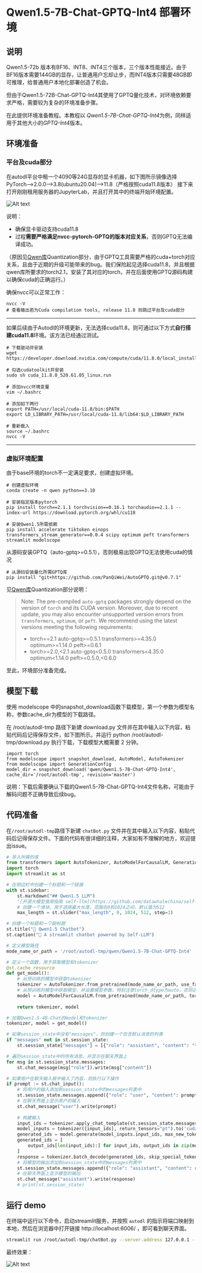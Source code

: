 # Qwen1.5-7B-Chat-GPTQ-Int4 部署环境

## 说明

Qwen1.5-72b 版本有BF16、INT8、INT4三个版本，三个版本性能接近。由于BF16版本需要144GB的显存，让普通用户忘却止步，而INT4版本只需要48GB即可推理，给普通用户本地化部署创造了机会。

但由于Qwen1.5-72B-Chat-GPTQ-Int4其使用了GPTQ量化技术，对环境依赖要求严格，需要较为复杂的环境准备步骤。

在此提供环境准备教程。本教程以 *Qwen1.5-7B-Chat-GPTQ-Int4*为例，同样适用于其他大小的*GPTQ-Int4*版本。

## 环境准备

### 平台及cuda部分

在autodl平台中租一个4090等24G显存的显卡机器，如下图所示镜像选择PyTorch-->2.0.0-->3.8(ubuntu20.04)-->11.8（严格按照cuda11.8版本）
接下来打开刚刚租用服务器的JupyterLab，并且打开其中的终端开始环境配置。


![Alt text](images/Qwen1.5-7b-gptq-int4-1.png)

说明：
- 确保显卡驱动支持cuda11.8
- 过程**需要严格满足nvcc-pytorch-GPTQ的版本对应关系**，否则GPTQ无法编译成功。

（原因见[Qwen库](https://github.com/QwenLM/Qwen?tab=readme-ov-file)Quantization部分，由于GPTQ工具需要严格的cuda+torch对应关系，且由于近期的升级可能带来的bug。我们保险起见选择cuda11.8，并且根据qwen库所要求的torch2.1，安装了其对应的torch，并在后面使用GPTQ源码构建以确保cuda的正确运行。）

确保nvcc可以正常工作：
```shell
nvcc -V
# 查看输出若为Cuda compilation tools, release 11.8 则跳过平台及cuda部分
```
---
如果后续由于Autodl的环境更新，无法选择cuda11.8，则可通过以下方式**自行搭建cuda11.8**环境。该方法已经通过测试。
```shell
# 下载驱动并安装
wget https://developer.download.nvidia.com/compute/cuda/11.8.0/local_installers/cuda_11.8.0_520.61.05_linux.run

# 勾选cudatoolkit并安装
sudo sh cuda_11.8.0_520.61.05_linux.run

# 添加nvcc环境变量
vim ~/.bashrc 

# 添加如下两行
export PATH=/usr/local/cuda-11.8/bin:$PATH
export LD_LIBRARY_PATH=/usr/local/cuda-11.8/lib64:$LD_LIBRARY_PATH

# 重新载入
source ~/.bashrc 
nvcc -V 
```
--- 

### 虚拟环境配置
由于base环境的torch不一定满足要求，创建虚拟环境。
```shell
# 创建虚拟环境
conda create -n qwen python==3.10

# 安装指定版本pytorch
pip install torch==2.1.1 torchvision==0.16.1 torchaudio==2.1.1 --index-url https://download.pytorch.org/whl/cu118

# 安装Qwen1.5所需依赖
pip install accelerate tiktoken einops transformers_stream_generator==0.0.4 scipy optimum peft transformers streamlit modelscope
```

从源码安装GPTQ（auto-gptq>=0.5.1），否则极易出现GPTQ无法使用cuda的情况
```shell
# 从源码安装量化所需GPTQ库
pip install "git+https://github.com/PanQiWei/AutoGPTQ.git@v0.7.1"

```
见[Qwen库](https://github.com/QwenLM/Qwen?tab=readme-ov-file)Quantization部分说明：

> Note: The pre-compiled `auto-gptq` packages strongly depend on the version of `torch` and its CUDA version. Moreover, due to recent update, 
> you may also encounter unsupported version errors from `transformers`, `optimum`, or `peft`.
> We recommend using the latest versions meeting the following requirements:
> - torch==2.1 auto-gptq>=0.5.1 transformers>=4.35.0 optimum>=1.14.0 peft>=0.6.1
> - torch>=2.0,<2.1 auto-gptq<0.5.0 transformers<4.35.0 optimum<1.14.0 peft>=0.5.0,<0.6.0

至此，环境部分准备完成。

## 模型下载
使用 modelscope 中的snapshot_download函数下载模型，第一个参数为模型名称，参数cache_dir为模型的下载路径。

在 /root/autodl-tmp 路径下新建 download.py 文件并在其中输入以下内容，粘贴代码后记得保存文件，如下图所示。并运行 python /root/autodl-tmp/download.py 执行下载，下载模型大概需要 2 分钟。

```
import torch
from modelscope import snapshot_download, AutoModel, AutoTokenizer
from modelscope import GenerationConfig
model_dir = snapshot_download('qwen/Qwen1.5-7B-Chat-GPTQ-Int4', cache_dir='/root/autodl-tmp', revision='master')
```
说明：下载后需要确认下载的Qwen1.5-7B-Chat-GPTQ-Int4文件名称，可能由于解码问题不正确导致后续bug。
## 代码准备

在`/root/autodl-tmp`路径下新建 `chatBot.py` 文件并在其中输入以下内容，粘贴代码后记得保存文件。下面的代码有很详细的注释，大家如有不理解的地方，欢迎提出issue。

```python
# 导入所需的库
from transformers import AutoTokenizer, AutoModelForCausalLM, GenerationConfig
import torch
import streamlit as st

# 在侧边栏中创建一个标题和一个链接
with st.sidebar:
    st.markdown("## Qwen1.5 LLM")
    "[开源大模型食用指南 self-llm](https://github.com/datawhalechina/self-llm.git)"
    # 创建一个滑块，用于选择最大长度，范围在0到1024之间，默认值为512
    max_length = st.slider("max_length", 0, 1024, 512, step=1)

# 创建一个标题和一个副标题
st.title("💬 Qwen1.5 Chatbot")
st.caption("🚀 A streamlit chatbot powered by Self-LLM")

# 定义模型路径
mode_name_or_path = '/root/autodl-tmp/qwen/Qwen1.5-7B-Chat-GPTQ-Int4'

# 定义一个函数，用于获取模型和tokenizer
@st.cache_resource
def get_model():
    # 从预训练的模型中获取tokenizer
    tokenizer = AutoTokenizer.from_pretrained(mode_name_or_path, use_fast=False)
    # 从预训练的模型中获取模型，并设置模型参数，特别注意torch_dtype为auto，否则送入device数据类型不一致
    model = AutoModelForCausalLM.from_pretrained(mode_name_or_path, torch_dtype="auto",  device_map="auto")
  
    return tokenizer, model

# 加载Qwen1.5-4B-Chat的model和tokenizer
tokenizer, model = get_model()

# 如果session_state中没有"messages"，则创建一个包含默认消息的列表
if "messages" not in st.session_state:
    st.session_state["messages"] = [{"role": "assistant", "content": "有什么可以帮您的？"}]

# 遍历session_state中的所有消息，并显示在聊天界面上
for msg in st.session_state.messages:
    st.chat_message(msg["role"]).write(msg["content"])

# 如果用户在聊天输入框中输入了内容，则执行以下操作
if prompt := st.chat_input():
    # 将用户的输入添加到session_state中的messages列表中
    st.session_state.messages.append({"role": "user", "content": prompt})
    # 在聊天界面上显示用户的输入
    st.chat_message("user").write(prompt)
    
    # 构建输入     
    input_ids = tokenizer.apply_chat_template(st.session_state.messages,tokenize=False,add_generation_prompt=True)
    model_inputs = tokenizer([input_ids], return_tensors="pt").to('cuda')
    generated_ids = model.generate(model_inputs.input_ids, max_new_tokens=512)
    generated_ids = [
        output_ids[len(input_ids):] for input_ids, output_ids in zip(model_inputs.input_ids, generated_ids)
    ]
    response = tokenizer.batch_decode(generated_ids, skip_special_tokens=True)[0]
    # 将模型的输出添加到session_state中的messages列表中
    st.session_state.messages.append({"role": "assistant", "content": response})
    # 在聊天界面上显示模型的输出
    st.chat_message("assistant").write(response)
    # print(st.session_state)
```


## 运行 demo

在终端中运行以下命令，启动streamlit服务，并按照 `autodl` 的指示将端口映射到本地，然后在浏览器中打开链接 http://localhost:6006/ ，即可看到聊天界面。

```bash
streamlit run /root/autodl-tmp/chatBot.py --server.address 127.0.0.1 --server.port 6006
```
最终效果：

![Alt text](images/Qwen1.5-7b-gptq-int4-2.png)





